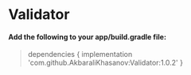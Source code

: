 # Validator
#### Add the following to your app/build.gradle file:
>
>dependencies {
	        implementation 'com.github.AkbaraliKhasanov:Validator:1.0.2'
	}
